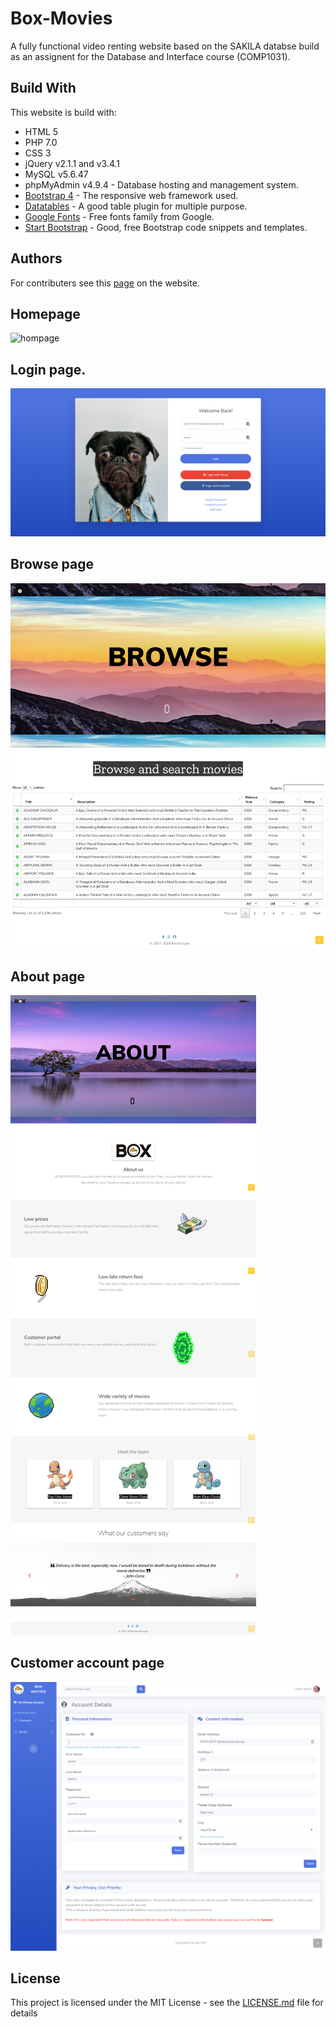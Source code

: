 # Box-Movies
A fully functional video renting website based on the SAKILA databse build as an assignent for the Database and Interface course (COMP1031).
## Build With
This website is build with:
- HTML 5
- PHP 7.0
- CSS 3
- jQuery v2.1.1 and v3.4.1
- MySQL v5.6.47
- phpMyAdmin v4.9.4 - Database hosting and management system.
- [Bootstrap 4](https://getbootstrap.com/) - The responsive web framework used.
- [Datatables](https://datatables.net/) - A good table plugin for multiple purpose.
- [Google Fonts](https://fonts.google.com/) - Free fonts family from Google. 
- [Start Bootstrap](https://startbootstrap.com/) - Good, free Bootstrap code snippets and templates.

## Authors
For contributers see this [page](https://hfycb1.mercury.nottingham.edu.my/about.php) on the website.

## Homepage
![hompage](https://github.com/Quanta770/Box-Movyes/blob/master/img/capture1.png)

## Login page.
![login](https://github.com/Quanta770/Box-Movyes/blob/master/img/capture4.png)

## Browse page
![browse](https://github.com/Quanta770/Box-Movyes/blob/master/img/capture3.png)

## About page
![about](https://github.com/Quanta770/Box-Movyes/blob/master/img/capture2.png)

## Customer account page
![customer account](https://github.com/Quanta770/Box-Movyes/blob/master/img/capture5.png)

## License
This project is licensed under the MIT License - see the [LICENSE.md](LICENSE.md) file for details
